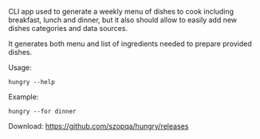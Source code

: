 CLI app used to generate a weekly menu of dishes to cook including breakfast, lunch and dinner, but it also should allow to easily add new dishes categories and data sources.

It generates both menu and list of ingredients needed to prepare provided dishes.


Usage:

```
hungry --help
```

Example:

```
hungry --for dinner
```

Download:
https://github.com/szopqa/hungry/releases
